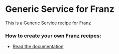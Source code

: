 # Generic Service for Franz
This is a Generic Service recipe for Franz

### How to create your own Franz recipes:
* [Read the documentation](https://github.com/meetfranz/plugins)
